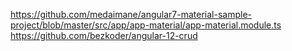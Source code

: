 https://github.com/medaimane/angular7-material-sample-project/blob/master/src/app/app-material/app-material.module.ts
https://github.com/bezkoder/angular-12-crud
